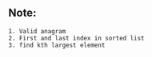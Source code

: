## Note:
    1. Valid anagram
    2. First and last index in sorted list 
    3. find kth largest element 